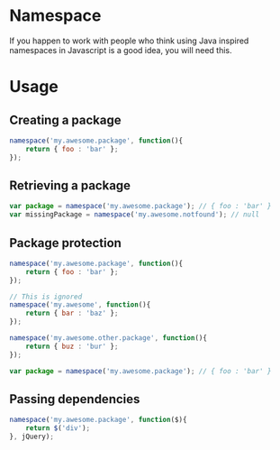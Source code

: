 Namespace
=========

If you happen to work with people who think using Java inspired namespaces in Javascript is a good idea, you will need this.


Usage
=====

## Creating a package

```js
namespace('my.awesome.package', function(){
    return { foo : 'bar' };
});
```

## Retrieving a package

```js
var package = namespace('my.awesome.package'); // { foo : 'bar' }
var missingPackage = namespace('my.awesome.notfound'); // null
```

## Package protection

```js
namespace('my.awesome.package', function(){
    return { foo : 'bar' };
});

// This is ignored
namespace('my.awesome', function(){
    return { bar : 'baz' };
});

namespace('my.awesome.other.package', function(){
    return { buz : 'bur' };
});

var package = namespace('my.awesome.package'); // { foo : 'bar' }
```

## Passing dependencies

```js
namespace('my.awesome.package', function($){
    return $('div');
}, jQuery);
```